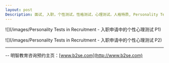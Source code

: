 ```yaml
---
layout: post
Description: 面试, 入职，个性测试，性格测试，心理测试，人格特质, Personality Tests, Interviews tutoring, Resume Writing, 
---
```


![](/images/Personality Tests in Recruitment - 入职申请中的个性心理测试 P1)

![](/images/Personality Tests in Recruitment - 入职申请中的个性心理测试 P2)
	
--------
-- 明智教育咨询预约主页：[www.b2se.com](http://www.b2se.com)

